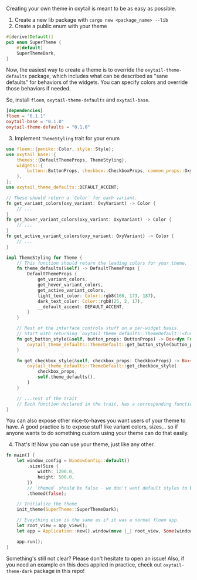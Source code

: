 Creating your own theme in oxytail is meant to be as easy as possible.

1. Create a new lib package with `cargo new <package_name> --lib`
2. Create a public enum with your theme

```rs
#[derive(Default)]
pub enum SuperTheme {
    #[default]
    SuperThemeDark,
}

```

Now, the easiest way to create a theme is to override the `oxytail-theme-defaults` package, which includes what can be described as "sane defaults" for behaviors of the widgets.
You can specify colors and override those behaviors if needed.

So, install `floem`, `oxytail-theme-defaults` and `oxytail-base`.
```toml
[dependencies]
floem = "0.1.1"
oxytail-base = "0.1.0"
oxytail-theme-defaults = "0.1.0"
```


3. Implement `ThemeStyling` trait for your enum

```rs
use floem::{peniko::Color, style::Style};
use oxytail_base::{
    themes::{DefaultThemeProps, ThemeStyling},
    widgets::{
        button::ButtonProps, checkbox::CheckboxProps, common_props::OxyVariant,
    },
};
use oxytail_theme_defaults::DEFAULT_ACCENT;

// These should return a `Color` for each variant.
fn get_variant_colors(oxy_variant: OxyVariant) -> Color {
    // ...
}
fn get_hover_variant_colors(oxy_variant: OxyVariant) -> Color {
    // ...
}
fn get_active_variant_colors(oxy_variant: OxyVariant) -> Color {
    // ...
}

impl ThemeStyling for Theme {
    // This function should return the leading colors for your theme.
    fn theme_defaults(&self) -> DefaultThemeProps {
        DefaultThemeProps {
            get_variant_colors,
            get_hover_variant_colors,
            get_active_variant_colors,
            light_text_color: Color::rgb8(166, 173, 187),
            dark_text_color: Color::rgb8(25, 2, 17),
            __default_accent: DEFAULT_ACCENT,
        }
    }

    // Rest of the interface controls stuff on a per-widget basis.
    // Start with returning `oxytail_theme_defaults::ThemeDefault::<func>` for a set of nicely working defaults, and override it if needed!
    fn get_button_style(&self, button_props: ButtonProps) -> Box<dyn Fn(Style) -> Style> {
        oxytail_theme_defaults::ThemeDefault::get_button_style(button_props, self.theme_defaults())
    }

    fn get_checkbox_style(&self, checkbox_props: CheckboxProps) -> Box<dyn Fn(Style) -> Style> {
        oxytail_theme_defaults::ThemeDefault::get_checkbox_style(
            checkbox_props,
            self.theme_defaults(),
        )
    }

    // ...rest of the trait
    // Each function declared in the trait, has a corresponding function with same defaults in `oxytail_theme_default` package. 
}


```

You can also expose other nice-to-haves you want users of your theme to have. A good practice is to expose stuff like variant colors, sizes... so if anyone wants to do something custom using your theme can do that easily.

4. That's it! Now you can use your theme, just like any other. 

```rs
fn main() {
    let window_config = WindowConfig::default()
        .size(Size {
            width: 1200.0,
            height: 500.0,
        })
        // `themed` should be false - we don't want default styles to be interfering with your theme!
        .themed(false);

    // Initialize the theme
    init_theme(SuperTheme::SuperThemeDark);

    // Eveything else is the same as if it was a normal floem app.
    let root_view = app_view();
    let app = Application::new().window(move |_| root_view, Some(window_config));

    app.run();
}
```


Something's still not clear? Please don't hesitate to open an issue! Also, if you need an example on this docs applied in practice, check out `oxytail-theme-dark` package in this repo!